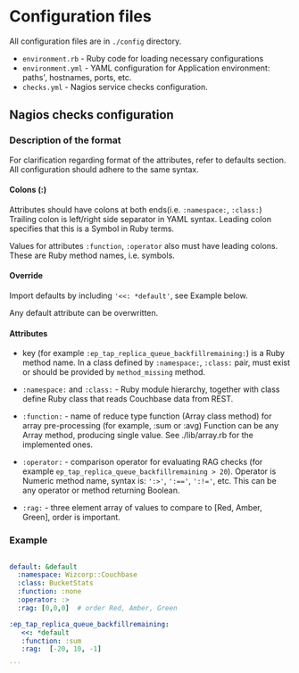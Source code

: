 Configuration files
====================

All configuration files are in `./config` directory.

* `environment.rb` - Ruby code for loading necessary configurations
* `environment.yml` - YAML configuration for Application environment: paths', hostnames, ports, etc.
* `checks.yml` - Nagios service checks configuration.


Nagios checks configuration
---------------------------

### Description of the format


For clarification regarding format of the attributes, refer to defaults section. All configuration should adhere to the same syntax.

#### Colons (:) 


Attributes should have colons at both ends(i.e. `:namespace:`, `:class:`) Trailing colon is left/right side separator in YAML syntax. Leading colon specifies that this is a Symbol in Ruby terms.

Values for attributes `:function`, `:operator` also must have leading colons. These are Ruby method names, i.e. symbols.

#### Override

Import defaults by including `'<<: *default'`, see Example below.

Any default attribute can be overwritten. 

#### Attributes

* key (for example `:ep_tap_replica_queue_backfillremaining:`) is a Ruby method name. In a class defined by `:namespace:`, `:class:` pair, must exist or should be provided by `method_missing` method.

* `:namespace:` and `:class:` - Ruby module hierarchy, together with class define Ruby class that reads Couchbase data from REST.

* `:function:` - name of reduce type function (Array class method) for array pre-processing (for example, :sum or :avg) Function can be any Array method, producing single value. See ./lib/array.rb for the implemented ones.

* `:operator:` - comparison operator for evaluating RAG checks (for example `ep_tap_replica_queue_backfillremaining > 20`). Operator is Numeric method name, syntax is: `':>'`, `':=='`, `':!='`, etc. This can be any operator or method returning Boolean.

* `:rag:` - three element array of values to compare to [Red, Amber,
    Green], order is important.

### Example

````yaml

default: &default
  :namespace: Wizcorp::Couchbase
  :class: BucketStats
  :function: :none 
  :operator: :>
  :rag: [0,0,0]  # order Red, Amber, Green

:ep_tap_replica_queue_backfillremaining:
   <<: *default
   :function: :sum
   :rag:  [-20, 10, -1]
   
```
